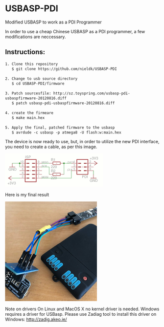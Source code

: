 # USBASP-PDI
Modified USBASP to work as a PDI Programmer

In order to use a cheap Chinese USBASP as a PDI programmer, a few modifications are neccessary.

## Instructions:
```
1. Clone this repository
   $ git clone https://github.com/nieldk/USBASP-PDI

2. Change to usb source directory
   $ cd USBASP-PDI/firmware
   
3. Patch sourcesfile: http://sz.toyspring.com/usbasp-pdi-usbaspfirmware-20120816.diff
   $ patch usbasp-pdi-usbaspfirmware-20120816.diff

4. create the firmeare
   $ make main.hex
   
5. Apply the final, patched firmware to the usbasp
   $ avrdude -c usbasp -p atmega8 -U flash:w:main.hex
```
The device is now ready to use, but, in order to utilize the new PDI interface, you need to create a cable, as per this image.

![USBASP-PDI](/images/usbasp_pdi.png)

Here is my final result

![USBASP-PDI](/images/final.jpeg)

Note on drivers
On Linux and MacOS X no kernel driver is needed. Windows requires a driver for USBasp. Please use Zadiag tool to install this driver on Windows: http://zadig.akeo.ie/
